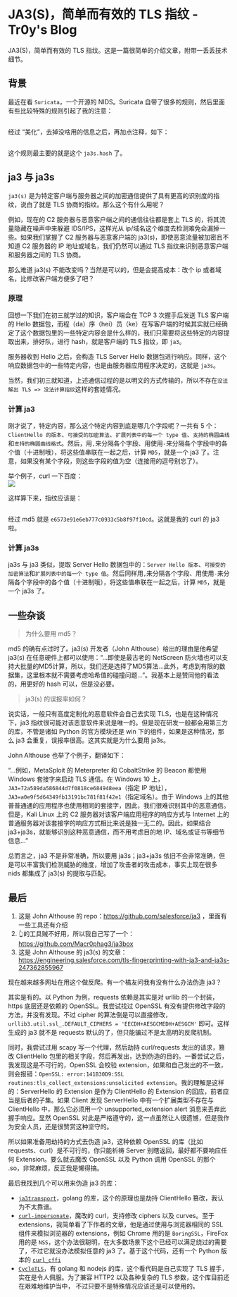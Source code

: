 # JA3(S)，简单而有效的 TLS 指纹 - Tr0y's Blog
JA3(S)，简单而有效的 TLS 指纹。这是一篇很简单的介绍文章，附带一丢丢技术细节。

[](#背景)背景
---------

最近在看 `Suricata`，一个开源的 NIDS。Suricata 自带了很多的规则，然后里面有些比较特殊的规则引起了我的注意：  

```php

```

经过 “美化”，去掉没啥用的信息之后，再加点注释，如下：

```python

```

这个规则最主要的就是这个 `ja3s.hash` 了。

[](#ja3-与-ja3s)ja3 与 ja3s
-------------------------

`ja3(s)` 是为特定客户端与服务器之间的加密通信提供了具有更高的识别度的指纹，说白了就是 TLS 协商的指纹。那么这个有什么用呢？

例如，现在的 C2 服务器与恶意客户端之间的通信往往都是套上 TLS 的，将其流量隐藏在噪声中来躲避 IDS/IPS，这样光从 ip/域名这个维度去检测难免会漏掉一些。如果我们掌握了 C2 服务器与恶意客户端的 ja3(s)，即使恶意流量被加密且不知道 C2 服务器的 IP 地址或域名，我们仍然可以通过 TLS 指纹来识别恶意客户端和服务器之间的 TLS 协商。

那么难道 ja3(s) 不能改变吗？当然是可以的，但是会提高成本：改个 ip 或者域名，比修改客户端方便多了吧？

### [](#原理)原理

回想一下我们在初三就学过的知识，客户端会在 TCP 3 次握手后发送 TLS 客户端的 Hello 数据包，而程（da）序（hei）员（ke）在写客户端的时候其实就已经确定了这个数据包里的一些特定内容会是什么样的，我们只需要将这些特定的内容提取出来，排好队，进行 hash，就是客户端的 TLS 指纹，即 `ja3`。

服务器收到 Hello 之后，会构造 TLS Server Hello 数据包进行响应。同样，这个响应数据包中的一些特定内容，也是由服务器应用程序决定的，这就是 `ja3s`。

当然，我们初三就知道，上述通信过程的是以明文的方式传输的，所以不存在`没法解出 TLS => 没法计算指纹`这样的套娃情况。

### [](#计算-ja3)计算 ja3

刚才说了，特定内容，那么这个特定内容到底是哪几个字段呢？一共有 5 个：`ClientHello 的版本`、`可接受的加密算法`、`扩展列表中的每一个 type 值`、`支持的椭圆曲线`和`支持的椭圆曲线格式`。然后，用`,`来分隔各个字段、用使用`-`来分隔各个字段中的各个值（十进制哦），将这些值串联在一起之后，计算 `MD5`，就是一个 ja3 了。注意，如果没有某个字段，则这些字段的值为空（连接用的逗号别忘了）。

举个例子，curl 一下百度：  
[![](https://github.com/D0n9/paper_archive/blob/main/paper/picture/2024/1/3879df60-4f11-4c46-9666-3ac217313e4e.png?raw=true)
](https://rzx1szyykpugqc-1252075454.piccd.myqcloud.com/ja3/20200628022756065.png!blog)

这样算下来，指纹应该是：  

```apache

```

经过 md5 就是 `e6573e91e6eb777c0933c5b8f97f10cd`。这就是我的 curl 的 ja3 啦。

### [](#计算-ja3s)计算 ja3s

ja3s 与 ja3 类似，提取 Server Hello 数据包中的：`Server Hello 版本`、`可接受的加密算法`和`扩展列表中的每一个 type 值`。然后同样用`,`来分隔各个字段、用使用`-`来分隔各个字段中的各个值（十进制哦），将这些值串联在一起之后，计算 `MD5`，就是一个 ja3s 了。

[](#一些杂谈)一些杂谈
-------------

> 为什么要用 md5？

md5 的确有点过时了。ja3(s) 开发者（John Althouse）给出的理由是他希望 ja3(s) 在任意硬件上都可以使用：“...即使是最古老的 NetScreen 防火墙也可以支持大批量的MD5计算，所以，我们还是选择了MD5算法...此外，考虑到有限的数据集，这里根本就不需要考虑哈希值的碰撞问题...”。我基本上是赞同他的看法的，用更好的 hash 可以，但是没必要。

> ja3(s) 的误报率如何？

说实话，一般只有高度定制化的恶意软件会自己去实现 TLS，也是在这种情况下，ja3 指纹很可能对该恶意软件来说是唯一的。但是现在研发一般都会用第三方的库，不管是诸如 Python 的官方模块还是 win 下的组件，如果是这种情况，那么 ja3 会重复，误报率很高。这其实就是为什么要用 ja3s。

John Althouse 也举了个例子，翻译如下：

“...例如，MetaSploit 的 Meterpreter 和 CobaltStrike 的 Beacon 都使用 Windows 套接字来启动 TLS 通信。在 Windows 10 上，`JA3=72a589da586844d7f0818ce684948eea`（指定 IP 地址），`JA3=a0e9f5d64349fb13191bc781f81f42e1`（指定域名）。由于 Windows 上的其他普普通通的应用程序也使用相同的套接字，因此，我们很难识别其中的恶意通信。但是，Kali Linux 上的 C2 服务器对该客户端应用程序的响应方式与 Internet 上的普通服务器对该套接字的响应方式相比来说是独一无二的。因此，如果结合 ja3+ja3s，就能够识别这种恶意通信，而不用考虑目的地 IP、域名或证书等细节信息...”

总而言之，ja3 不是非常准确，所以要用 ja3s；ja3+ja3s 依旧不会非常准确，但是可以丰富我们检测威胁的维度，增加了攻击者的攻击成本，事实上现在很多 nids 都集成了 ja3(s) 的提取与匹配。

[](#最后)最后
---------

1.  这是 John Althouse 的 repo：https://github.com/salesforce/ja3 ，里面有一些工具还有介绍
2.  👆的工具贼不好用，所以我自己写了一个：https://github.com/Macr0phag3/ja3box
3.  这是 John Althouse 的 ja3(s) 的文章：https://engineering.salesforce.com/tls-fingerprinting-with-ja3-and-ja3s-247362855967

现在越来越多网址在用这个做反爬。有一个橘友问我有没有什么办法伪造 ja3？

其实是有的。以 Python 为例，requests 依赖是其实是对 urllib 的一个封装，https 底层还是依赖的 OpenSSL。我尝试找过 OpenSSL 有没有提供修改字段的方法，并没有发现。不过 cipher 的算法倒是可以直接修改，`urllib3.util.ssl_.DEFAULT_CIPHERS = 'EECDH+AESGCMEDH+AESGCM'` 即可。这样生成的 ja3 就不是 requests 默认的了，但只能骗过不是太高明的反爬机制。

同时，我尝试过用 scapy 写一个代理，然后劫持 curl/requests 发出的请求，篡改 ClientHello 包里的相关字段，然后再发出，达到伪造的目的。一番尝试之后，我发现这是不可行的，OpenSSL 会校验 extension，如果和自己发出的不一致，则会报错：`OpenSSL: error:141B30D9:SSL routines:tls_collect_extensions:unsolicited extension`。我的理解是这样的：ServerHello 的 Extension 是作为 ClientHello 的 Extension 的回应，前者应当是后者的子集。如果 Client 发现 ServerHello 中有一个扩展类型不存在与 ClientHello 中，那么它必须用一个 unsupported_extension alert 消息来丢弃此握手响应。显然 OpenSSL 对此是严格遵守的，这一点虽然让人很遗憾，但是我作为安全人员，还是很赞赏这种坚守的。

所以如果准备用劫持的方式去伪造 ja3，这种依赖 OpenSSL 的库（比如 requests、curl）是不可行的，你只能祈祷 Server 别瞎返回，最好都不要响应任何 Extension。要么就去魔改 OpenSSL 以及 Python 调用 OpenSSL 的那个 .so，非常麻烦，反正我是懒得搞。

最后我找到几个可以用来伪造 ja3 的库：

*   [`ja3transport`](https://github.com/CUCyber/ja3transport)，golang 的库，这个的原理也是劫持 ClientHello 篡改，我认为不太靠谱。
*   [`curl-impersonate`](https://github.com/lwthiker/curl-impersonate)，魔改的 curl，支持修改 ciphers 以及 curves。至于 extensions，我简单看了下作者的文章，他是通过使用与浏览器相同的 SSL 组件来模拟浏览器的 extensions，例如 Chrome 用的是 `BoringSSL`，FireFox 用的是 `NSS`，这个办法很聪明，在大多数场景下这个已经可以满足绕过的需要了，不过它就没办法模拟任意的 ja3 了。基于这个代码，还有一个 Python 版本的 [`curl_cffi`](https://github.com/yifeikong/curl_cffi/tree/main)
*   [`CycleTLS`](https://github.com/Danny-Dasilva/CycleTLS)，有 golang 和 nodejs 的库，这个看代码是自己实现了 TLS 握手，实在是令人佩服。为了兼容 HTTP2 以及各种复杂的 TLS 参数，这个库目前还在艰难地维护当中， 不过只要不是特殊情况应该还是可以使用的。


